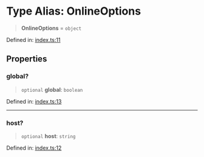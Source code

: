 # Type Alias: OnlineOptions

> **OnlineOptions** = `object`

Defined in: [index.ts:11](https://github.com/benallfree/lab13/blob/55b13e2c02a360fdce138b0495c78378f8c063b1/sdk/src/online/index.ts#L11)

## Properties

### global?

> `optional` **global**: `boolean`

Defined in: [index.ts:13](https://github.com/benallfree/lab13/blob/55b13e2c02a360fdce138b0495c78378f8c063b1/sdk/src/online/index.ts#L13)

***

### host?

> `optional` **host**: `string`

Defined in: [index.ts:12](https://github.com/benallfree/lab13/blob/55b13e2c02a360fdce138b0495c78378f8c063b1/sdk/src/online/index.ts#L12)
